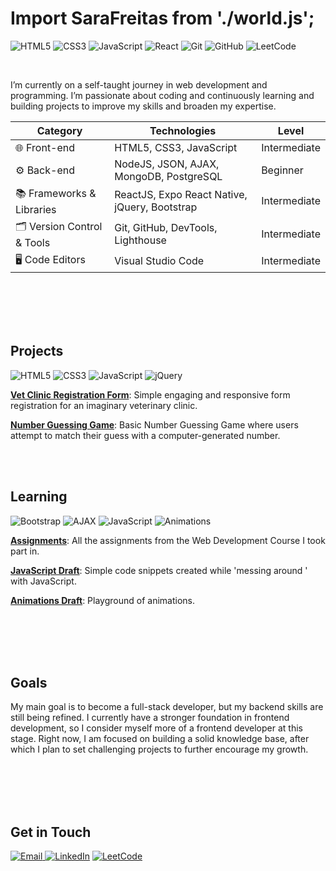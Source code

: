 # Import SaraFreitas from './world.js';

![HTML5](https://img.shields.io/badge/HTML5-E34F26?style=for-the-badge&logo=html5&logoColor=white)
![CSS3](https://img.shields.io/badge/CSS3-1572B6?style=for-the-badge&logo=css3&logoColor=white)
![JavaScript](https://img.shields.io/badge/JavaScript-F7DF1E?style=for-the-badge&logo=javascript&logoColor=black)
![React](https://img.shields.io/badge/-React-61DAFB?logo=react&logoColor=white&style=for-the-badge)
![Git](https://img.shields.io/badge/Git-F05032?style=for-the-badge&logo=git&logoColor=white)
![GitHub](https://img.shields.io/badge/GitHub-181717?style=for-the-badge&logo=github&logoColor=white)
![LeetCode](https://img.shields.io/badge/LeetCode-FFA116?style=for-the-badge&logo=LeetCode&logoColor=white)

<br>

I’m currently on a self-taught journey in web development and programming. I’m passionate about coding and continuously learning and building projects to improve my skills and broaden my expertise.


| **Category**         | **Technologies**                      | **Level**       |
|----------------------|---------------------------------------|----------------|
| 🌐 Front-end         | HTML5, CSS3, JavaScript               | Intermediate   |
| ⚙️ Back-end          | NodeJS, JSON, AJAX, MongoDB, PostgreSQL | Beginner     |
| 📚 Frameworks & Libraries       | ReactJS, Expo React Native, jQuery, Bootstrap             | Intermediate  |
| 🗂️ Version Control & Tools      | Git, GitHub, DevTools, Lighthouse    | Intermediate   |
| 🖥️ Code Editors                 | Visual Studio Code                   | Intermediate   |


<br>
<br>
<br>
<br>



## Projects
![HTML5](https://img.shields.io/badge/HTML5-E34F26?style=for-the-badge&logo=html5&logoColor=white)
![CSS3](https://img.shields.io/badge/CSS3-1572B6?style=for-the-badge&logo=css3&logoColor=white)
![JavaScript](https://img.shields.io/badge/JavaScript-F7DF1E?style=for-the-badge&logo=javascript&logoColor=black)
![jQuery](https://img.shields.io/badge/jQuery-0769AD?style=for-the-badge&logo=jquery&logoColor=white)

[**Vet Clinic Registration Form**](https://github.com/SaraFreitas02/Vet-Registration-Form): Simple engaging and responsive form registration for an imaginary veterinary clinic.

[**Number Guessing Game**](https://github.com/SaraFreitas02/Number-Guessing-Game.v2): Basic Number Guessing Game where users attempt to match their guess with a computer-generated number.

<br>
<br>

## Learning
![Bootstrap](https://img.shields.io/badge/Bootstrap-7952B3?style=for-the-badge&logo=bootstrap&logoColor=white)
![AJAX](https://img.shields.io/badge/AJAX-005571?style=for-the-badge&logo=ajax&logoColor=white)
![JavaScript](https://img.shields.io/badge/JavaScript-F7DF1E?style=for-the-badge&logo=javascript&logoColor=black)
![Animations](https://img.shields.io/badge/Animations-1572B6?style=for-the-badge&logo=css3&logoColor=white)


[**Assignments**](https://github.com/SaraFreitas02/web-development-assignments): All the assignments from the Web Development Course I took part in.

[**JavaScript Draft**](https://github.com/SaraFreitas02/javascript-pratice): Simple code snippets created while 'messing around ' with JavaScript.

[**Animations Draft**](https://github.com/SaraFreitas02/animations): Playground of animations.

<br>
<br>
<br>
<br>


## Goals
My main goal is to become a full-stack developer, but my backend skills are still being refined. I currently have a stronger foundation in frontend development, so I consider myself more of a frontend developer at this stage. Right now, I am focused on building a solid knowledge base, after which I plan to set challenging projects to further encourage my growth.

<br>
<br>
<br>
<br>

## Get in Touch
[![Email](https://img.shields.io/badge/Email-D14836?style=for-the-badge&logo=gmail&logoColor=white)
](mailto:sarafreitasemail+github@gmail.com)
[![LinkedIn](https://img.shields.io/badge/LinkedIn-0A66C2?style=for-the-badge&logo=linkedin&logoColor=white)](https://www.linkedin.com/in/sara-freitas-02575b31b/)
[![LeetCode](https://img.shields.io/badge/LeetCode-FFA116?style=for-the-badge&logo=LeetCode&logoColor=white)](https://leetcode.com/u/Sara_Freitas/)

